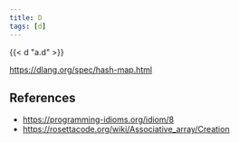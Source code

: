 ```yaml
---
title: D
tags: [d]
---
```


{{< d "a.d" >}}

<https://dlang.org/spec/hash-map.html>

## References

- <https://programming-idioms.org/idiom/8>
- <https://rosettacode.org/wiki/Associative_array/Creation>
